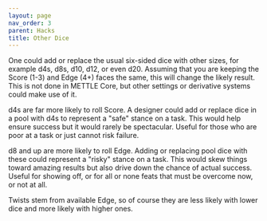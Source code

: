 ```yaml
---
layout: page
nav_order: 3
parent: Hacks
title: Other Dice
---
```


One could add or replace the usual six-sided dice with other sizes, for example d4s, d8s, d10, d12, or even d20. Assuming that you are keeping the Score (1-3) and Edge (4+) faces the same, this will change the likely result. This is not done in METTLE Core, but other settings or derivative systems could make use of it.

d4s are far more likely to roll Score. A designer could add or replace dice in a pool with d4s to represent a "safe" stance on a task. This would help ensure success but it would rarely be spectacular. Useful for those who are poor at a task or just cannot risk failure.

d8 and up are more likely to roll Edge. Adding or replacing pool dice with these could represent a "risky" stance on a task. This would skew things toward amazing results but also drive down the chance of actual success. Useful for showing off, or for all or none feats that must be overcome now, or not at all.

Twists stem from available Edge, so of course they are less likely with lower dice and more likely with higher ones.
